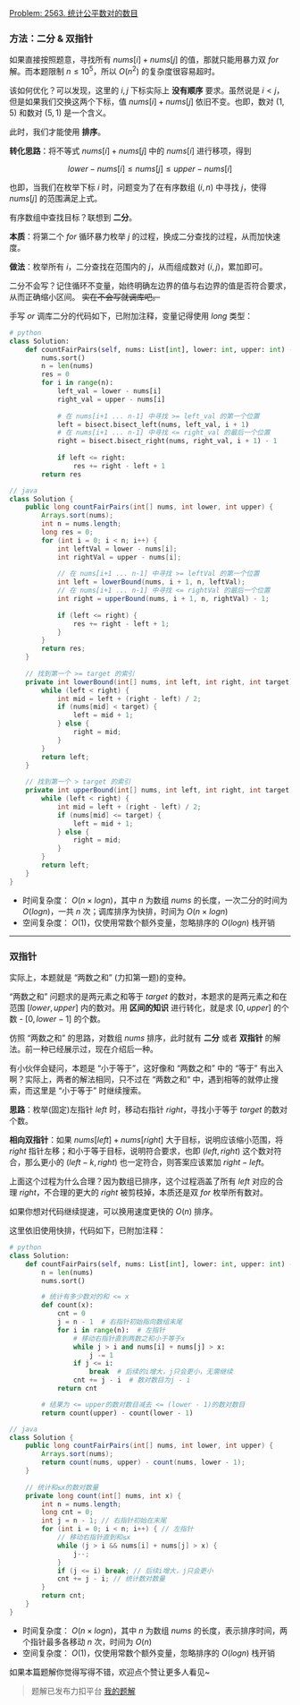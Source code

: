 [Problem: 2563. 统计公平数对的数目](https://leetcode.cn/problems/count-the-number-of-fair-pairs/description/)

### 方法：二分 & 双指针

如果直接按照题意，寻找所有 $nums[i]+nums[j]$ 的值，那就只能用暴力双 $for$ 解。而本题限制 $n\leq 10^5$，所以 $O(n^2)$ 的复杂度很容易超时。

该如何优化？可以发现，这里的 $i,j$ 下标实际上 **没有顺序** 要求。虽然说是 $i<j$，但是如果我们交换这两个下标，值 $nums[i]+nums[j]$ 依旧不变。也即，数对 $(1,5)$ 和数对 $(5,1)$ 是一个含义。

此时，我们才能使用 **排序**。

**转化思路**：将不等式 $nums[i]+nums[j]$ 中的 $nums[i]$ 进行移项，得到

$$
lower-nums[i]\leq nums[j]\leq upper-nums[i]
$$

也即，当我们在枚举下标 $i$ 时，问题变为了在有序数组 $(i,n)$ 中寻找 $j$，使得 $nums[j]$ 的范围满足上式。

有序数组中查找目标？联想到 **二分**。

**本质**：将第二个 $for$ 循环暴力枚举 $j$ 的过程，换成二分查找的过程，从而加快速度。

**做法**：枚举所有 $i$，二分查找在范围内的 $j$，从而组成数对 $(i,j)$，累加即可。

二分不会写？记住循环不变量，始终明确左边界的值与右边界的值是否符合要求，从而正确缩小区间。 ~~实在不会写就调库吧。~~

手写 $or$ 调库二分的代码如下，已附加注释，变量记得使用 $long$ 类型：

```Python
# python
class Solution:
    def countFairPairs(self, nums: List[int], lower: int, upper: int) -> int:
        nums.sort()
        n = len(nums)
        res = 0
        for i in range(n):
            left_val = lower - nums[i]
            right_val = upper - nums[i]
            
            # 在 nums[i+1 ... n-1] 中寻找 >= left_val 的第一个位置
            left = bisect.bisect_left(nums, left_val, i + 1)
            # 在 nums[i+1 ... n-1] 中寻找 <= right_val 的最后一个位置
            right = bisect.bisect_right(nums, right_val, i + 1) - 1
            
            if left <= right:
                res += right - left + 1
        return res
```

```Java
// java
class Solution {
    public long countFairPairs(int[] nums, int lower, int upper) {
        Arrays.sort(nums);
        int n = nums.length;
        long res = 0;
        for (int i = 0; i < n; i++) {
            int leftVal = lower - nums[i];
            int rightVal = upper - nums[i];
            
            // 在 nums[i+1 ... n-1] 中寻找 >= leftVal 的第一个位置
            int left = lowerBound(nums, i + 1, n, leftVal);
            // 在 nums[i+1 ... n-1] 中寻找 <= rightVal 的最后一个位置
            int right = upperBound(nums, i + 1, n, rightVal) - 1;
            
            if (left <= right) {
                res += right - left + 1;
            }
        }
        return res;
    }
    
    // 找到第一个 >= target 的索引
    private int lowerBound(int[] nums, int left, int right, int target) {
        while (left < right) {
            int mid = left + (right - left) / 2;
            if (nums[mid] < target) {
                left = mid + 1;
            } else {
                right = mid;
            }
        }
        return left;
    }
    
    // 找到第一个 > target 的索引
    private int upperBound(int[] nums, int left, int right, int target) {
        while (left < right) {
            int mid = left + (right - left) / 2;
            if (nums[mid] <= target) {
                left = mid + 1;
            } else {
                right = mid;
            }
        }
        return left;
    }
}
```

- 时间复杂度： $O(n\times logn)$，其中 $n$ 为数组 $nums$ 的长度，一次二分的时间为 $O(logn)$，一共 $n$ 次；调库排序为快排，时间为 $O(n\times logn)$
- 空间复杂度： $O(1)$，仅使用常数个额外变量，忽略排序的 $O(logn)$ 栈开销

---

### 双指针

实际上，本题就是 “两数之和” (力扣第一题)的变种。

“两数之和” 问题求的是两元素之和等于 $target$ 的数对，本题求的是两元素之和在范围 $[lower,upper]$ 内的数对。用 **区间的知识** 进行转化，就是求 $[0,upper]$ 的个数 - $[0,lower-1]$ 的个数。

仿照 “两数之和” 的思路，对数组 $nums$ 排序，此时就有 **二分** 或者 **双指针** 的解法。前一种已经展示过，现在介绍后一种。

有小伙伴会疑问，本题是 “小于等于”，这好像和 “两数之和” 中的 “等于” 有出入啊？实际上，两者的解法相同，只不过在 “两数之和“ 中，遇到相等的就停止搜索，而这里是 “小于等于” 时继续搜索。

**思路**：枚举(固定)左指针 $left$ 时，移动右指针 $right$，寻找小于等于 $target$ 的数对个数。

**相向双指针**：如果 $nums[left]+nums[right]$ 大于目标，说明应该缩小范围，将 $right$ 指针左移；和小于等于目标，说明符合要求，也即 $(left,right)$ 这个数对符合，那么更小的 $(left-k,right)$ 也一定符合，则答案应该累加 $right-left$。

上面这个过程为什么合理？因为数组已排序，这个过程涵盖了所有 $left$ 对应的合理 $right$，不合理的更大的 $right$ 被剪枝掉，本质还是双 $for$ 枚举所有数对。

如果你想对代码继续提速，可以换用速度更快的 $O(n)$ 排序。

这里依旧使用快排，代码如下，已附加注释：

```Python
# python
class Solution:
    def countFairPairs(self, nums: List[int], lower: int, upper: int) -> int:
        n = len(nums)
        nums.sort()

        # 统计有多少数对的和 <= x
        def count(x):
            cnt = 0
            j = n - 1  # 右指针初始指向数组末尾
            for i in range(n):  # 左指针
                # 移动右指针直到两数之和小于等于x
                while j > i and nums[i] + nums[j] > x:
                    j -= 1
                if j <= i:
                    break  # 后续的i增大，j只会更小，无需继续
                cnt += j - i  # 数对数目为j - i
            return cnt

        # 结果为 <= upper的数对数目减去 <= (lower - 1)的数对数目
        return count(upper) - count(lower - 1)
```

```Java
// java
class Solution {
    public long countFairPairs(int[] nums, int lower, int upper) {
        Arrays.sort(nums);
        return count(nums, upper) - count(nums, lower - 1);
    }
    
    // 统计和≤x的数对数量
    private long count(int[] nums, int x) {
        int n = nums.length;
        long cnt = 0;
        int j = n - 1; // 右指针初始在末尾
        for (int i = 0; i < n; i++) { // 左指针
            // 移动右指针直到和≤x
            while (j > i && nums[i] + nums[j] > x) {
                j--;
            }
            if (j <= i) break; // 后续i增大，j只会更小
            cnt += j - i; // 统计数对数量
        }
        return cnt;
    }
}
```

- 时间复杂度： $O(n\times logn)$，其中 $n$ 为数组 $nums$ 的长度，表示排序时间，两个指针最多各移动 $n$ 次，时间为 $O(n)$
- 空间复杂度： $O(1)$，仅使用常数个额外变量，忽略排序的 $O(logn)$ 栈开销

如果本篇题解你觉得写得不错，欢迎点个赞让更多人看见~

> 题解已发布力扣平台 [我的题解](https://leetcode.cn/problems/count-the-number-of-fair-pairs/solutions/3655765/liang-shu-zhi-he-pai-xu-er-fen-xiang-xia-g7vb/)
